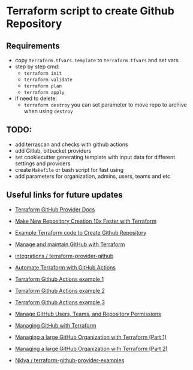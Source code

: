 # Terraform script to create Github Repository

## Requirements

* copy `terraform.tfvars.template` to `terraform.tfvars` and set vars
* step by step cmd:
  * `terraform init`
  * `terraform validate`
  * `terraform plan`
  * `terraform apply`
* if need to delete:
  * `terraform destroy`
    you can set parameter to move repo to archive when using `destroy`

## TODO:

* add terrascan and checks with github actions
* add Gitlab, bitbucket providers
* set cookiecutter generating template with input data for different settings and providers
* create `Makefile` or bash script for fast using
* add parameters for organization, admins, users, teams and etc

## Useful links for future updates

* [Terraform GitHub Provider Docs](https://registry.terraform.io/providers/integrations/github/latest/docs)
* [Make New Repository Creation 10x Faster with Terraform](https://aws.plainenglish.io/terraform-repository-as-code-make-new-repository-creation-10x-faster-9526737fee01?gi=579380f72480)
* [Example Terraform code to Create Github Repository](https://www.devopsschool.com/blog/example-terraform-code-to-create-github-repository/)
* [Manage and maintain GitHub with Terraform ](https://dev.to/pwd9000/manage-and-maintain-github-with-terraform-2k86)
* [integrations / terraform-provider-github](https://github.com/integrations/terraform-provider-github)

* [Automate Terraform with GitHub Actions](https://developer.hashicorp.com/terraform/tutorials/automation/github-actions)
* [Terraform Github Actions example 1](https://github.com/neillturner/terraform-github-actions)
* [Terraform Github Actions example 2](https://github.com/xsalazar/terraform-github-actions-example)
* [Terraform Github Actions example 3](https://github.com/dflook/terraform-github-actions)
* [Manage GitHub Users, Teams, and Repository Permissions](https://developer.hashicorp.com/terraform/tutorials/it-saas/github-user-teams)
* [Managing GitHub with Terraform](https://www.hashicorp.com/blog/managing-github-with-terraform)
* [Managing a large GitHub Organization with Terraform (Part 1)](https://medium.com/stonetech/managing-a-large-github-organization-with-terraform-part-1-9247ae1fcc7a)
* [Managing a large GitHub Organization with Terraform (Part 2)](https://medium.com/stonetech/managing-a-large-github-organization-with-terraform-part-2-2204d453286a)
* [Nklya / terraform-github-provider-examples ](https://github.com/Nklya/terraform-github-provider-examples)